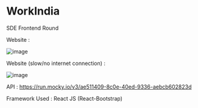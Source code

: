 # WorkIndia

SDE Frontend Round

Website : 

![image](https://github.com/HARSHHHULK/WorkIndia/assets/91682634/7184aefd-bb02-4d21-bce0-ef3819a93af3)


Website (slow/no internet connection) :

![image](https://github.com/HARSHHHULK/WorkIndia/assets/91682634/85b620fa-a60e-4289-a6bc-7bb0ba31e470)


API : https://run.mocky.io/v3/ae511409-8c0e-40ed-9336-aebcb602823d


Framework Used : React JS (React-Bootstrap)

